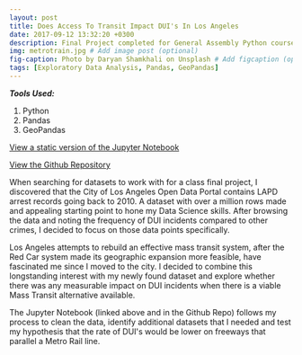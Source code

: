```yaml
---
layout: post
title: Does Access To Transit Impact DUI's In Los Angeles
date: 2017-09-12 13:32:20 +0300
description: Final Project completed for General Assembly Python course in fall of 2019. Exploratory Data Analysis attempts to identify any correlation between the availability of Mass Transit Alternatives and the rate of DUI arrests along 6 freeway segments in Los Angeles. # Add post description (optional)
img: metrotrain.jpg # Add image post (optional)
fig-caption: Photo by Daryan Shamkhali on Unsplash # Add figcaption (optional)
tags: [Exploratory Data Analysis, Pandas, GeoPandas]
---
```

***Tools Used:***
1. Python
2. Pandas
3. GeoPandas


[View a static version of the Jupyter Notebook](https://jrhutson.github.io/dui_rate_vs_transit/)

[View the Github Repository](https://github.com/JRHutson/dui_rate_vs_transit)


When searching for datasets to work with for a class final project, I discovered that the City of Los Angeles Open Data Portal contains LAPD arrest records going back to 2010. A dataset with over a million rows made and appealing starting point to hone my Data Science skills. After browsing the data and noting the frequency of DUI incidents compared to other crimes, I decided to focus on those data points specifically. 

Los Angeles attempts to rebuild an effective mass transit system, after the Red Car system made its geographic expansion more feasible, have fascinated me since I moved to the city. I decided to combine this longstanding interest with my newly found dataset and explore whether there was any measurable impact on DUI incidents when there is a viable Mass Transit alternative available.

The Jupyter Notebook (linked above and in the Github Repo) follows my process to clean the data, identify additional datasets that I needed and test my hypothesis that the rate of DUI's would be lower on freeways that parallel a Metro Rail line.
